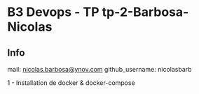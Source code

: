 # B3 Devops - TP tp-2-Barbosa-Nicolas
## Info
mail: nicolas.barbosa@ynov.com
github_username: nicolasbarb


1 - Installation de docker & docker-compose  

